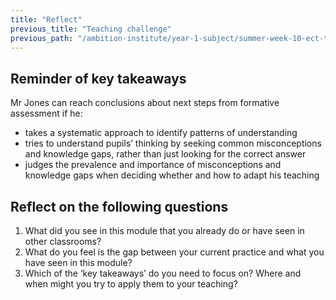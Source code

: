 ```yaml
---
title: "Reflect"
previous_title: "Teaching challenge"
previous_path: "/ambition-institute/year-1-subject/summer-week-10-ect-teaching-challenge"
---
```


## Reminder of key takeaways

Mr Jones can reach conclusions about next steps from formative assessment if he:

- takes a systematic approach to identify patterns of understanding
- tries to understand pupils’ thinking by seeking common misconceptions and knowledge gaps, rather than just looking for the correct answer
- judges the prevalence and importance of misconceptions and knowledge gaps when deciding whether and how to adapt his teaching

## Reflect on the following questions

1. What did you see in this module that you already do or have seen in other classrooms?
2. What do you feel is the gap between your current practice and what you have seen in this module?
3. Which of the ‘key takeaways’ do you need to focus on? Where and when might you try to apply them to your teaching?
